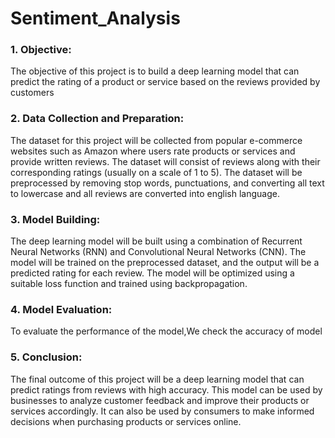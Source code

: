 # Sentiment_Analysis

### 1. Objective:
The objective of this project is to build a deep learning model that can predict the rating of a product or service based on the reviews provided by customers

### 2. Data Collection and Preparation:
The dataset for this project will be collected from popular e-commerce websites such as Amazon  where users rate products or services and provide written reviews. The dataset will consist of reviews along with their corresponding ratings (usually on a scale of 1 to 5). The dataset will be preprocessed by removing stop words, punctuations, and converting all text to lowercase and all reviews are converted into english language.

### 3. Model Building:
The deep learning model will be built using a combination of Recurrent Neural Networks (RNN) and Convolutional Neural Networks (CNN). The model will be trained on the preprocessed dataset, and the output will be a predicted rating for each review. The model will be optimized using a suitable loss function and trained using backpropagation.

### 4. Model Evaluation:
To evaluate the performance of the model,We check the accuracy of model

### 5. Conclusion:
The final outcome of this project will be a deep learning model that can predict ratings from reviews with high accuracy. This model can be used by businesses to analyze customer feedback and improve their products or services accordingly. It can also be used by consumers to make informed decisions when purchasing products or services online.
